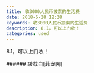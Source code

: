 ```yaml
---
title: 收3000人民币披索的生活费
date: 2018-6-28 12:28
keywords: 收3000人民币披索的生活费
description: 8.1，可以上门收！
categories: used
---
```

<td class="t_f" id="postmessage_1459314">

8.1，可以上门收！<img alt="" border="0" class="zoom" data-cf-modified-f33c0db4fecde58698d925aa-="" file="http://www.flw.ph//mobcent//app/data/phiz/default/13.png" id="aimg_fEVp7" lazyloadthumb="1" onclick="" onmouseover="" src="http://www.flw.ph//mobcent//app/data/phiz/default/13.png"/><br/>
</td>
###### 转载自[菲龙网]